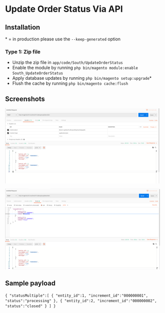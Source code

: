 # Update Order Status Via API

## Installation
\* = in production please use the `--keep-generated` option

### Type 1: Zip file

 - Unzip the zip file in `app/code/South/UpdateOrderStatus`
 - Enable the module by running `php bin/magento module:enable South_UpdateOrderStatus`
 - Apply database updates by running `php bin/magento setup:upgrade`\*
 - Flush the cache by running `php bin/magento cache:flush`

## Screenshots
![](doc/images/screenshot1.png)

![](doc/images/screenshot2.png)

## Sample payload 

``
    {
        "statusMultiple":[
            {
                "entity_id":1,
                "increment_id":"000000001",
                "status":"processing"
            },
            {
                "entity_id":2,
                "increment_id":"000000002",
                "status":"closed"
            }
        ]
    }
``



